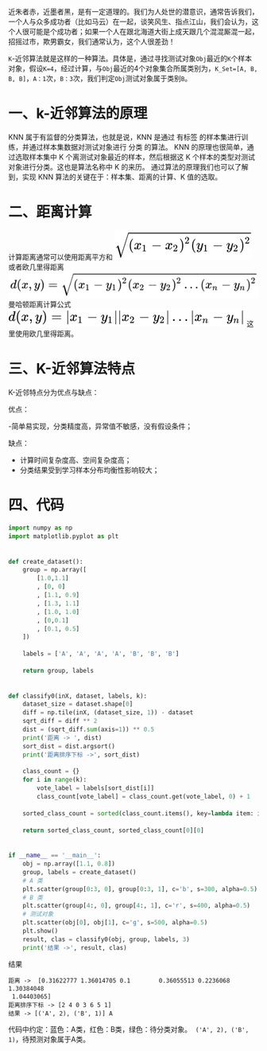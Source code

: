 近朱者赤，近墨者黑，是有一定道理的。我们为人处世的潜意识，通常告诉我们，一个人与众多成功者（比如马云）在一起，谈笑风生、指点江山，我们会认为，这个人很可能是个成功者；如果一个人在跟北海道大街上成天跟几个混混厮混一起，招摇过市，欺男霸女，我们通常认为，这个人很差劲！

`K`-近邻算法就是这样的一种算法。具体是，通过寻找测试对象`Obj`最近的`K`个样本对象，假设`K=4`，经过计算，与`Obj`最近的4个对象集合所属类别为，`K_Set=[A, B, B, B]`，`A：1`次，`B：3`次，我们判定`Obj`测试对象属于类别`B`。

# 一、k-近邻算法的原理
KNN 属于有监督的分类算法，也就是说，KNN 是通过 有标签 的样本集进行训练，并通过样本集数据对测试对象进行 分类 的算法。
KNN 的原理也很简单，通过选取样本集中 K 个离测试对象最近的样本，然后根据这 K 个样本的类型对测试对象进行分类。这也是算法名称中 K 的来历。
通过算法的原理我们也可以了解到，实现 KNN 算法的关键在于：样本集、距离的计算、K 值的选取。

# 二、距离计算
计算距离通常可以使用距离平方和
![](source/image/0.jpg)
或者欧几里得距离
![](source/image/1.jpg)
曼哈顿距离计算公式
![](source/image/2.jpg)
这里使用欧几里得距离。

# 三、K-近邻算法特点
K-近邻特点分为优点与缺点：

优点：

-简单易实现，分类精度高，异常值不敏感，没有假设条件；

缺点：

- 计算时间复杂度高、空间复杂度高；
- 分类结果受到学习样本分布均衡性影响较大；

# 四、代码
```python
import numpy as np
import matplotlib.pyplot as plt


def create_dataset():
    group = np.array([
        [1.0,1.1]
        , [0, 0]
        , [1.1, 0.9]
        , [1.3, 1.1]
        , [1.0, 1.0]
        , [0,0.1]
        , [0.1, 0.5]
    ])

    labels = ['A', 'A', 'A', 'A', 'B', 'B', 'B']

    return group, labels


def classify0(inX, dataset, labels, k):
    dataset_size = dataset.shape[0]
    diff = np.tile(inX, (dataset_size, 1)) - dataset
    sqrt_diff = diff ** 2
    dist = (sqrt_diff.sum(axis=1)) ** 0.5
    print('距离 -> ', dist)
    sort_dist = dist.argsort()
    print('距离排序下标 ->', sort_dist)

    class_count = {}
    for i in range(k):
        vote_label = labels[sort_dist[i]]
        class_count[vote_label] = class_count.get(vote_label, 0) + 1

    sorted_class_count = sorted(class_count.items(), key=lambda item: item[1], reverse=True)

    return sorted_class_count, sorted_class_count[0][0]


if __name__ == '__main__':
    obj = np.array([1.1, 0.8])
    group, labels = create_dataset()
    # A 类
    plt.scatter(group[0:3, 0], group[0:3, 1], c='b', s=300, alpha=0.5)
    # B 类
    plt.scatter(group[4:, 0], group[4:, 1], c='r', s=400, alpha=0.5)
    # 测试对象
    plt.scatter(obj[0], obj[1], c='g', s=500, alpha=0.5)
    plt.show()
    result, clas = classify0(obj, group, labels, 3)
    print('结果 ->', result, clas)
```
结果
```
距离 ->  [0.31622777 1.36014705 0.1        0.36055513 0.2236068  1.30384048
 1.04403065]
距离排序下标 -> [2 4 0 3 6 5 1]
结果 -> [('A', 2), ('B', 1)] A
```
代码中约定：蓝色：A类，红色：B类，绿色：待分类对象。
![]()
`('A', 2), ('B', 1)`，待预测对象属于A类。